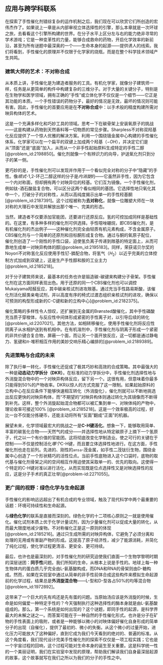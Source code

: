 ## 应用与跨学科联系

在探索了手性催化剂错综复杂的运作机制之后，我们现在可以欣赏它们所创造的宏伟杰作了。如果说上一章是从内部审视立体选择性的引擎，那么本章就是一次环球之旅，去看看这个引擎所构建的世界。在分子水平上区分左与右的能力绝非寻常的学术游戏；它是一种变革性的力量，能够合成救命的药物，开启化学效率的新前沿，甚至为所有谜题中最深奥的一个——生命本身的起源——提供诱人的线索。我们将看到，手性催化的原理并不仅限于化学家的烧瓶，而是在整个科学技术领域产生共鸣。

### 建筑大师的艺术：不对称合成

从本质上讲，手性催化是为建造者服务的工具。有机化学家，就像分子建筑师一样，任务是从更简单的构件中构建复杂的三维分子。对于大量的关键分子，特别是在生物学和医学领域，拥有正确的“手性”或立体化学不仅仅是一个细节——它正是其功能的本质。一个手性错误的药物分子，最好的情况是无效，最坏的情况则可能有害。因此，手性催化的首要应用是在**不对称合成**中：以手术般的精度构建所需对映异构体的艺术。

这是一个充满多样化和巧妙工具的领域。思考一下在碳骨架上安装氧原子的挑战——这是构建从药物到天然香料等一切物质的常见步骤。Sharpless不对称双羟基化反应提供了一个惊人优雅的解决方案。利用一个围绕锇金属中心构建的手性催化体系，化学家可以在一个扁平的双键上加成两个羟基（$-OH$），并决定它们是从“顶面”还是“底面”加入，从而从一个非手性起始原料生成特定的手性二醇[@problem_id:2198850]。催化剂就像一个有辨识力的向导，护送氧化剂只到分子的某一侧。

更巧妙的是，手性催化剂可以发现并作用于一个看似完全对称的分子中“隐藏”的手性。像*顺式*-1,2-环己二醇这样的分子是*内消旋*的——它虽然非手性，因为它包含一个内对称面，但却拥有两个对映异位的羟基。它们互为镜像。一个手性催化剂，例如钛-酒石酸盐复合物，可以区分这两个看似相同的基团。它选择性地只氧化其中一个，打破分子的对称性，从而以高纯度揭示出单一的手性羟基酮[@problem_id:2187391]。这个过程被称为**去对称化**，就像一位雕塑大师在一块对称的大理石中发现并解放出那个唯一、完美的形态。

当然，建造者不仅要添加官能团，还要进行还原反应。氢的可控加成同样是基础性的。在这里，有多种多样的催化剂可供选择。手性噁唑硼烷，即CBS催化剂，是有机催化剂的杰出例子——这种催化剂完全由轻质有机元素构成，不含金属原子。CBS催化剂与一个简单的还原剂和目标酮形成复合物。通过与酮的氧原子配位，催化剂创造了一个刚性的手性口袋，迫使氢负离子传递到羰基的特定面上，从而可靠地生成单一对映异构体的醇[@problem_id:2195183]。同样，荣获诺贝尔奖的Noyori不对称氢化反应使用手性钌-膦配合物，将氢气（$H_2$）以近乎完美的立体控制方式加成到双键上，这是生产手性醇和胺的工业主力[@problem_id:2185218]。

对于分子建筑师来说，最基本的任务也许是锻造碳-碳键来构建分子骨架。手性催化剂在这方面同样表现出色。用于还原的同一个CBS催化剂也可以调控Mukaiyama羟醛反应，其中碳亲核试剂进攻羰基。通过充当手性路易斯酸，该催化剂活化醛类亲电试剂，并以高度有序的椅式过渡态组织亲核试剂的进攻，确保以可预测的构型形成新的C-C键和新的立构中心[@problem_id:2182375]。

催化策略的多样性令人惊叹，还扩展到无金属的Brønsted酸催化，其中手性磷酸充当质子穿梭体，与反应性中间体形成紧密的手性离子对，以引导后续的转化[@problem_id:2207021]。其他方法，如相转移催化，使用手性催化剂将反应性阴离子从水相护送到有机相中。在有机溶剂中，手性催化剂与阴离子形成一个紧密的非共价键合复合物，屏蔽一个面，而让另一个面开放反应，这一切都是通过静电力、氢键和$\pi$-堆积相互作用的美妙交响乐精心编排的[@problem_id:2189389]。

### 先进策略与合成的未来

除了执行单一转化，手性催化还促成了极其巧妙和高效的合成策略。其中最强大的一种是**动态动力学拆分（DKR）**。在标准的动力学拆分中，手性催化剂选择性地与外消旋混合物中的一个对映异构体反应，留下另一个。这很有用，但意味着你最多只能得到50%的产物收率。DKR以惊人的方式克服了这一限制。如果起始原料的立构中心在反应条件下能够快速相互转化（外消旋化），催化剂就可以不断地挑选出反应更快的对映异构体，而“不期望的”对映异构体则通过转化为其镜像而不断得到补充。这样，整个外消旋起始混合物都可以被汇集到单一、对映体纯的产物中，理论收率可接近100% [@problem_id:2185218]。这是一个效率极高的过程，好比一台不仅能分拣硬币，还能主动将所有“反面”翻成“正面”的机器。

展望未来，化学领域最宏大的挑战之一是**C-H键活化**。想象一下，能够取用简单、丰富的碳氢化合物——天然气的成分——并选择性地从特定碳原子上摘下一个氢原子，代之以一个有价值的官能团。这将彻底改变化学制造业。使之可行的关键在于控制——不仅是控制活化*哪个*C-H键，而且要立体选择性地进行。在这方面，手性催化剂也走在前列。先进的、刚性的`ansa`-茂金属，如手性二茂钛衍生物，围绕金属中心创造了一个形状精巧的活性位点。当前手性底物进入这个口袋时，底物的取代基与催化剂骨架之间的空间相互作用迫使其采取单一的、优先的取向。这使得一个特定的C-H键对准以进行活化，从而实现既是位点选择性又是对映选择性的反应，这是分子手术的真正壮举[@problem-id:2271055]。

### 更广阔的视野：绿色化学与生命起源

手性催化的影响远远超出了有机合成的专业领域，触及了现代科学中两个最重要的话题：环境可持续性和生命起源。

与**绿色化学**的联系是直接而深刻的。绿色化学的十二项核心原则之一就是使用催化。催化试剂本质上优于化学计量试剂，因为少量催化剂可以促成大量的转化，从而最大限度地减少废物。不对称催化正是这一原则的体现[@problem_id:2185216]。通过只生成所需的对映异构体，它避免了必须分离和处理的无用或有害副产物的形成。这提高了原子经济性，减少了能源消耗，并简化了纯化过程，使化学过程更清洁、更安全、更可持续。

最后，也许也是最深刻的，对手性催化剂的研究迫使我们直面一个生物学黎明时期的深层谜团：**同手性**问题。我们所知的生命，从根本上说是手性的。地球上每一种生物体内的蛋白质几乎完全由L-氨基酸构成，而DNA和RNA的骨架则由D-糖构成。然而，如果在实验室中通过从简单的非手性前体合成这些构件来模拟生命起源前的化学过程，结果总是**外消旋混合物**——L-型和D-型各占50%的均等混合物[@problem_id:1972892]。

这带来了一个巨大的先有鸡还是先有蛋的问题。当原始汤应该是外消旋的时候，生命是如何偏爱一种特定手性的？今天强制执行这种选择性的酶本身就是由L-氨基酸组成的。那么，第一个系统是如何出现的？这个谜题，即同手性的起源，是科学界最大的未解之谜之一。而答案可能在于一种自然的手性催化形式。也许是分子在矿物的手性表面上的吸附，或者是一种能够以微小的对映体偏好催化自身形成的简单分子的出现（自催化），提供了最初的、微小的失衡。从这个微小的过量开始，进化压力可能放大了这种偏好，直到它成为我们今天看到的绝对的、普遍的标准。从这个角度看，我们现代设计完美手性催化剂的探索不仅仅是一项工程实践；它也是一个宇宙过程的回响，这个过程可能对生命本身的诞生至关重要。这是科学统一性的一个美丽证明，我们在实验室中发现的原理，帮助我们解读我们自身最深层起源的故事，这个故事就写在我们之所以为我们的分子的手性之中。